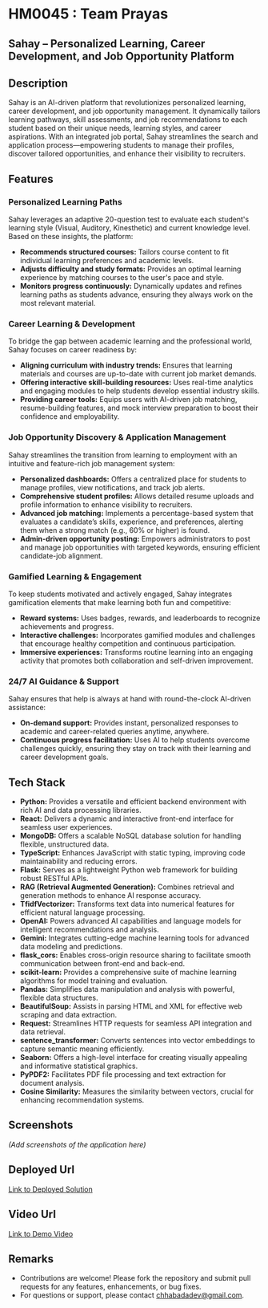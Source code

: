 # HM0045 : Team Prayas

## Sahay – Personalized Learning, Career Development, and Job Opportunity Platform

## Description
Sahay is an AI-driven platform that revolutionizes personalized learning, career development, and job opportunity management. It dynamically tailors learning pathways, skill assessments, and job recommendations to each student based on their unique needs, learning styles, and career aspirations. With an integrated job portal, Sahay streamlines the search and application process—empowering students to manage their profiles, discover tailored opportunities, and enhance their visibility to recruiters.

## Features

### Personalized Learning Paths
Sahay leverages an adaptive 20-question test to evaluate each student's learning style (Visual, Auditory, Kinesthetic) and current knowledge level. Based on these insights, the platform:
- **Recommends structured courses:** Tailors course content to fit individual learning preferences and academic levels.
- **Adjusts difficulty and study formats:** Provides an optimal learning experience by matching courses to the user's pace and style.
- **Monitors progress continuously:** Dynamically updates and refines learning paths as students advance, ensuring they always work on the most relevant material.

### Career Learning & Development
To bridge the gap between academic learning and the professional world, Sahay focuses on career readiness by:
- **Aligning curriculum with industry trends:** Ensures that learning materials and courses are up-to-date with current job market demands.
- **Offering interactive skill-building resources:** Uses real-time analytics and engaging modules to help students develop essential industry skills.
- **Providing career tools:** Equips users with AI-driven job matching, resume-building features, and mock interview preparation to boost their confidence and employability.

### Job Opportunity Discovery & Application Management
Sahay streamlines the transition from learning to employment with an intuitive and feature-rich job management system:
- **Personalized dashboards:** Offers a centralized place for students to manage profiles, view notifications, and track job alerts.
- **Comprehensive student profiles:** Allows detailed resume uploads and profile information to enhance visibility to recruiters.
- **Advanced job matching:** Implements a percentage-based system that evaluates a candidate’s skills, experience, and preferences, alerting them when a strong match (e.g., 60% or higher) is found.
- **Admin-driven opportunity posting:** Empowers administrators to post and manage job opportunities with targeted keywords, ensuring efficient candidate-job alignment.

### Gamified Learning & Engagement
To keep students motivated and actively engaged, Sahay integrates gamification elements that make learning both fun and competitive:
- **Reward systems:** Uses badges, rewards, and leaderboards to recognize achievements and progress.
- **Interactive challenges:** Incorporates gamified modules and challenges that encourage healthy competition and continuous participation.
- **Immersive experiences:** Transforms routine learning into an engaging activity that promotes both collaboration and self-driven improvement.

### 24/7 AI Guidance & Support
Sahay ensures that help is always at hand with round-the-clock AI-driven assistance:
- **On-demand support:** Provides instant, personalized responses to academic and career-related queries anytime, anywhere.
- **Continuous progress facilitation:** Uses AI to help students overcome challenges quickly, ensuring they stay on track with their learning and career development goals.

## Tech Stack
- **Python:** Provides a versatile and efficient backend environment with rich AI and data processing libraries.  
- **React:** Delivers a dynamic and interactive front-end interface for seamless user experiences.  
- **MongoDB:** Offers a scalable NoSQL database solution for handling flexible, unstructured data.  
- **TypeScript:** Enhances JavaScript with static typing, improving code maintainability and reducing errors.  
- **Flask:** Serves as a lightweight Python web framework for building robust RESTful APIs.  
- **RAG (Retrieval Augmented Generation):** Combines retrieval and generation methods to enhance AI response accuracy.  
- **TfidfVectorizer:** Transforms text data into numerical features for efficient natural language processing.  
- **OpenAI:** Powers advanced AI capabilities and language models for intelligent recommendations and analysis.  
- **Gemini:** Integrates cutting-edge machine learning tools for advanced data modeling and predictions.  
- **flask_cors:** Enables cross-origin resource sharing to facilitate smooth communication between front-end and back-end.  
- **scikit-learn:** Provides a comprehensive suite of machine learning algorithms for model training and evaluation.  
- **Pandas:** Simplifies data manipulation and analysis with powerful, flexible data structures.  
- **BeautifulSoup:** Assists in parsing HTML and XML for effective web scraping and data extraction.  
- **Request:** Streamlines HTTP requests for seamless API integration and data retrieval.  
- **sentence_transformer:** Converts sentences into vector embeddings to capture semantic meaning efficiently.  
- **Seaborn:** Offers a high-level interface for creating visually appealing and informative statistical graphics.  
- **PyPDF2:** Facilitates PDF file processing and text extraction for document analysis.  
- **Cosine Similarity:** Measures the similarity between vectors, crucial for enhancing recommendation systems.

## Screenshots
*(Add screenshots of the application here)*

## Deployed Url
[Link to Deployed Solution](https://sahayy.vercel.app/)

## Video Url
[Link to Demo Video](video_url)

## Remarks
- Contributions are welcome! Please fork the repository and submit pull requests for any features, enhancements, or bug fixes.
- For questions or support, please contact [chhabadadev@gmail.com](mailto:chhabadadev@gmail.com).
